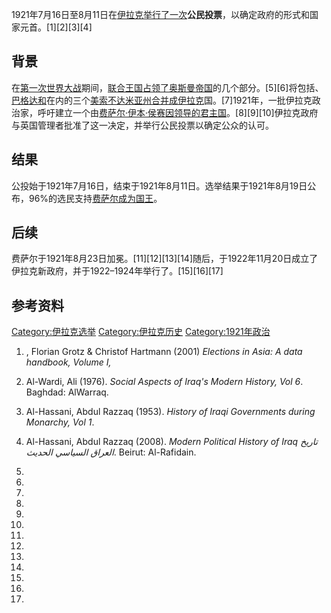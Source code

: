 1921年7月16日至8月11日在[伊拉克举行了一次](https://zh.wikipedia.org/wiki/美索不达米亚托管地 "wikilink")**公民投票**，以确定政府的形式和国家元首。\[1\]\[2\]\[3\]\[4\]

## 背景

在[第一次世界大战](../Page/第一次世界大战.md "wikilink")期间，[联合王国占领了](https://zh.wikipedia.org/wiki/联合王国 "wikilink")[奥斯曼帝国](../Page/奥斯曼帝国.md "wikilink")的几个部分。\[5\]\[6\]将包括、[巴格达和](../Page/巴格达州.md "wikilink")在内的三个[美索不达米亚](../Page/美索不达米亚.md "wikilink")[州合并成](../Page/州_\(奥斯曼帝国\).md "wikilink")[伊拉克](../Page/伊拉克.md "wikilink")国。\[7\]1921年，一批伊拉克政治家，呼吁建立一个由[费萨尔·伊本·侯赛因领导的君主国](https://zh.wikipedia.org/wiki/费萨尔·伊本·侯赛因 "wikilink")。\[8\]\[9\]\[10\]伊拉克政府与英国管理者批准了这一决定，并举行公民投票以确定公众的认可。

## 结果

公投始于1921年7月16日，结束于1921年8月11日。选举结果于1921年8月19日公布，96%的选民支持[费萨尔成为国王](../Page/费萨尔一世.md "wikilink")。

## 后续

费萨尔于1921年8月23日加冕。\[11\]\[12\]\[13\]\[14\]随后，于1922年11月20日成立了伊拉克新政府，并于1922–1924年举行了。\[15\]\[16\]\[17\]

## 参考资料

[Category:伊拉克选举](https://zh.wikipedia.org/wiki/Category:伊拉克选举 "wikilink") [Category:伊拉克历史](https://zh.wikipedia.org/wiki/Category:伊拉克历史 "wikilink") [Category:1921年政治](https://zh.wikipedia.org/wiki/Category:1921年政治 "wikilink")

1.  , Florian Grotz & Christof Hartmann (2001) *Elections in Asia: A data handbook, Volume I,*

2.  Al-Wardi, Ali (1976). *Social Aspects of Iraq's Modern History, Vol 6*. Baghdad: AlWarraq.

3.  Al-Hassani, Abdul Razzaq (1953). *History of Iraqi Governments during Monarchy, Vol 1*.

4.  Al-Hassani, Abdul Razzaq (2008). *Modern Political History of Iraq تاريخ العراق السياسي الحديث*. Beirut: Al-Rafidain.

5.
6.
7.

8.
9.
10.
11.
12.
13.
14.
15.
16.
17.